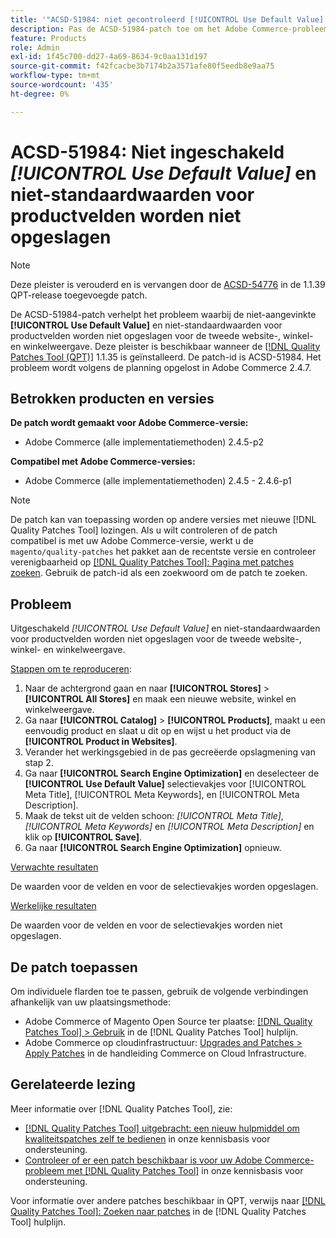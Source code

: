 ```yaml
---
title: '"ACSD-51984: niet gecontroleerd [!UICONTROL Use Default Value] en niet-standaardwaarden voor productvelden worden niet opgeslagen voor de tweede website-, winkel- en winkelweergave.'''
description: Pas de ACSD-51984-patch toe om het Adobe Commerce-probleem op te lossen, waarbij de optie niet is ingeschakeld [!UICONTROL Use Default Value] en niet-standaardwaarden voor productvelden worden niet opgeslagen voor de tweede website-, winkel- en winkelweergave.
feature: Products
role: Admin
exl-id: 1f45c700-dd27-4a69-8634-9c0aa131d197
source-git-commit: f42fcacbe3b7174b2a3571afe80f5eedb8e9aa75
workflow-type: tm+mt
source-wordcount: '435'
ht-degree: 0%

---
```


# ACSD-51984: Niet ingeschakeld *[!UICONTROL Use Default Value]* en niet-standaardwaarden voor productvelden worden niet opgeslagen

>[!NOTE]
>
>Deze pleister is verouderd en is vervangen door de [ACSD-54776](/help/support-tools/patches-available-in-qpt-tool/v1-1-39/acsd-54776-unchecked-used-default-value-and-non-default-product-field-values-are-not-saved.md) in de 1.1.39 QPT-release toegevoegde patch.

De ACSD-51984-patch verhelpt het probleem waarbij de niet-aangevinkte **[!UICONTROL Use Default Value]** en niet-standaardwaarden voor productvelden worden niet opgeslagen voor de tweede website-, winkel- en winkelweergave. Deze pleister is beschikbaar wanneer de [[!DNL Quality Patches Tool (QPT)]](/help/announcements/adobe-commerce-announcements/magento-quality-patches-released-new-tool-to-self-serve-quality-patches.md) 1.1.35 is geïnstalleerd. De patch-id is ACSD-51984. Het probleem wordt volgens de planning opgelost in Adobe Commerce 2.4.7.

## Betrokken producten en versies

**De patch wordt gemaakt voor Adobe Commerce-versie:**

* Adobe Commerce (alle implementatiemethoden) 2.4.5-p2

**Compatibel met Adobe Commerce-versies:**

* Adobe Commerce (alle implementatiemethoden) 2.4.5 - 2.4.6-p1

>[!NOTE]
>
>De patch kan van toepassing worden op andere versies met nieuwe [!DNL Quality Patches Tool] lozingen. Als u wilt controleren of de patch compatibel is met uw Adobe Commerce-versie, werkt u de `magento/quality-patches` het pakket aan de recentste versie en controleer verenigbaarheid op [[!DNL Quality Patches Tool]: Pagina met patches zoeken](https://experienceleague.adobe.com/tools/commerce-quality-patches/index.html). Gebruik de patch-id als een zoekwoord om de patch te zoeken.

## Probleem

Uitgeschakeld *[!UICONTROL Use Default Value]* en niet-standaardwaarden voor productvelden worden niet opgeslagen voor de tweede website-, winkel- en winkelweergave.

<u>Stappen om te reproduceren</u>:

1. Naar de achtergrond gaan en naar **[!UICONTROL Stores]** > **[!UICONTROL All Stores]** en maak een nieuwe website, winkel en winkelweergave.
1. Ga naar **[!UICONTROL Catalog]** > **[!UICONTROL Products]**, maakt u een eenvoudig product en slaat u dit op en wijst u het product via de **[!UICONTROL Product in Websites]**.
1. Verander het werkingsgebied in de pas gecreëerde opslagmening van stap 2.
1. Ga naar **[!UICONTROL Search Engine Optimization]** en deselecteer de **[!UICONTROL Use Default Value]** selectievakjes voor [!UICONTROL Meta Title], [!UICONTROL Meta Keywords], en [!UICONTROL Meta Description].
1. Maak de tekst uit de velden schoon: *[!UICONTROL Meta Title]*, *[!UICONTROL Meta Keywords]* en *[!UICONTROL Meta Description]* en klik op **[!UICONTROL Save]**.
1. Ga naar **[!UICONTROL Search Engine Optimization]** opnieuw.

<u>Verwachte resultaten</u>

De waarden voor de velden en voor de selectievakjes worden opgeslagen.

<u>Werkelijke resultaten</u>

De waarden voor de velden en voor de selectievakjes worden niet opgeslagen.

## De patch toepassen

Om individuele flarden toe te passen, gebruik de volgende verbindingen afhankelijk van uw plaatsingsmethode:

* Adobe Commerce of Magento Open Source ter plaatse: [[!DNL Quality Patches Tool] > Gebruik](<https://experienceleague.adobe.com/docs/commerce-operations/tools/quality-patches-tool/usage.html>) in de [!DNL Quality Patches Tool] hulplijn.
* Adobe Commerce op cloudinfrastructuur: [Upgrades and Patches > Apply Patches](https://experienceleague.adobe.com/docs/commerce-cloud-service/user-guide/develop/upgrade/apply-patches.html) in de handleiding Commerce on Cloud Infrastructure.

## Gerelateerde lezing

Meer informatie over [!DNL Quality Patches Tool], zie:

* [[!DNL Quality Patches Tool] uitgebracht: een nieuw hulpmiddel om kwaliteitspatches zelf te bedienen](/help/announcements/adobe-commerce-announcements/magento-quality-patches-released-new-tool-to-self-serve-quality-patches.md) in onze kennisbasis voor ondersteuning.
* [Controleer of er een patch beschikbaar is voor uw Adobe Commerce-probleem met [!DNL Quality Patches Tool]](/help/support-tools/patches-available-in-qpt-tool/check-patch-for-magento-issue-with-magento-quality-patches.md) in onze kennisbasis voor ondersteuning.

Voor informatie over andere patches beschikbaar in QPT, verwijs naar [[!DNL Quality Patches Tool]: Zoeken naar patches](<https://experienceleague.adobe.com/tools/commerce-quality-patches/index.html>) in de [!DNL Quality Patches Tool] hulplijn.